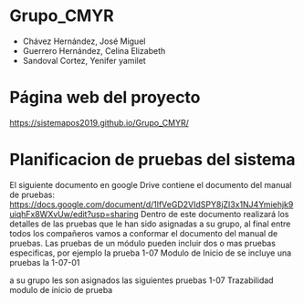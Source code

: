 # Grupo_CMYR
- Chávez Hernández, José Miguel
- Guerrero Hernández, Celina Elizabeth
- Sandoval Cortez, Yenifer yamilet 

# Página web del proyecto
https://sistemapos2019.github.io/Grupo_CMYR/

# Planificacion de pruebas del sistema
El siguiente documento en google Drive contiene el documento del manual de pruebas: https://docs.google.com/document/d/1lfVeGD2VIdSPY8jZI3x1NJ4Ymiehjk9uiqhFx8WXvUw/edit?usp=sharing Dentro de este documento realizará los detalles de las pruebas que le han sido asignadas a su grupo, al final entre todos los compañeros vamos a conformar el documento del manual de pruebas. Las pruebas de un módulo pueden incluir dos o mas pruebas especificas, por ejemplo la prueba 1-07 Modulo de Inicio de se incluye una pruebas la 1-07-01

a su grupo les son asignados las siguientes pruebas
1-07 Trazabilidad modulo de inicio de prueba
